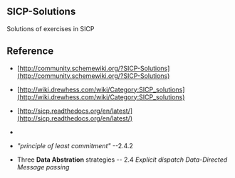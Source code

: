 ## SICP-Solutions
Solutions of exercises in SICP

## Reference
*  [http://community.schemewiki.org/?SICP-Solutions](http://community.schemewiki.org/?SICP-Solutions)      
*  [http://wiki.drewhess.com/wiki/Category:SICP_solutions](http://wiki.drewhess.com/wiki/Category:SICP_solutions)    
*  [http://sicp.readthedocs.org/en/latest/](http://sicp.readthedocs.org/en/latest/)    
*  
    
    
*	*"principle of least commitment"* --2.4.2
*   Three **Data Abstration** strategies -- 2.4
		*Explicit dispatch*
		*Data-Directed*
		*Message passing*
